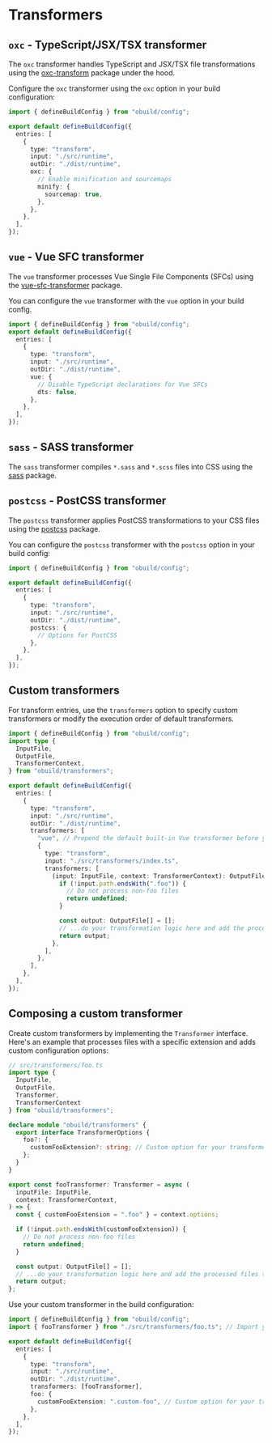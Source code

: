 # Transformers

## `oxc` - TypeScript/JSX/TSX transformer

The `oxc` transformer handles TypeScript and JSX/TSX file transformations using the [oxc-transform](https://www.npmjs.com/package/oxc-transform) package under the hood.

Configure the `oxc` transformer using the `oxc` option in your build configuration:

```ts
import { defineBuildConfig } from "obuild/config";

export default defineBuildConfig({
  entries: [
    {
      type: "transform",
      input: "./src/runtime",
      outDir: "./dist/runtime",
      oxc: {
        // Enable minification and sourcemaps
        minify: {
          sourcemap: true,
        },
      },
    },
  ],
});
```

## `vue` - Vue SFC transformer

The `vue` transformer processes Vue Single File Components (SFCs) using the [vue-sfc-transformer](https://github.com/nuxt-contrib/vue-sfc-transformer) package.

You can configure the `vue` transformer with the `vue` option in your build config.

```ts
import { defineBuildConfig } from "obuild/config";
export default defineBuildConfig({
  entries: [
    {
      type: "transform",
      input: "./src/runtime",
      outDir: "./dist/runtime",
      vue: {
        // Disable TypeScript declarations for Vue SFCs
        dts: false,
      },
    },
  ],
});
```

## `sass` - SASS transformer

The `sass` transformer compiles `*.sass` and `*.scss` files into CSS using the [sass](https://www.npmjs.com/package/sass) package.

## `postcss` - PostCSS transformer

The `postcss` transformer applies PostCSS transformations to your CSS files using the [postcss](https://www.npmjs.com/package/postcss) package.

You can configure the `postcss` transformer with the `postcss` option in your build config:

```ts
import { defineBuildConfig } from "obuild/config";

export default defineBuildConfig({
  entries: [
    {
      type: "transform",
      input: "./src/runtime",
      outDir: "./dist/runtime",
      postcss: {
        // Options for PostCSS
      },
    },
  ],
});
```

## Custom transformers

For transform entries, use the `transformers` option to specify custom transformers or modify the execution order of default transformers.

```ts
import { defineBuildConfig } from "obuild/config";
import type {
  InputFile,
  OutputFile,
  TransformerContext,
} from "obuild/transformers";

export default defineBuildConfig({
  entries: [
    {
      type: "transform",
      input: "./src/runtime",
      outDir: "./dist/runtime",
      transformers: [
        "vue", // Prepend the default built-in Vue transformer before your custom transformer.
        {
          type: "transform",
          input: "./src/transformers/index.ts",
          transformers: [
            (input: InputFile, context: TransformerContext): OutputFile[] => {
              if (!input.path.endsWith(".foo")) {
                // Do not process non-foo files
                return undefined;
              }

              const output: OutputFile[] = [];
              // ...do your transformation logic here and add the processed files to the output array
              return output;
            },
          ],
        },
      ],
    },
  ],
});
```

## Composing a custom transformer

Create custom transformers by implementing the `Transformer` interface. Here's an example that processes files with a specific extension and adds custom configuration options:

```ts
// src/transformers/foo.ts
import type {
  InputFile,
  OutputFile,
  Transformer,
  TransformerContext
} from "obuild/transformers";

declare module "obuild/transformers" {
  export interface TransformerOptions {
    foo?: {
      customFooExtension?: string; // Custom option for your transformer
    };
  }
}

export const fooTransformer: Transformer = async (
  inputFile: InputFile,
  context: TransformerContext,
) => {
  const { customFooExtension = ".foo" } = context.options;

  if (!input.path.endsWith(customFooExtension)) {
    // Do not process non-foo files
    return undefined;
  }

  const output: OutputFile[] = [];
  // ...do your transformation logic here and add the processed files to the output array
  return output;
};
```

Use your custom transformer in the build configuration:

```ts
import { defineBuildConfig } from "obuild/config";
import { fooTransformer } from "./src/transformers/foo.ts"; // Import your custom transformer

export default defineBuildConfig({
  entries: [
    {
      type: "transform",
      input: "./src/runtime",
      outDir: "./dist/runtime",
      transformers: [fooTransformer],
      foo: {
        customFooExtension: ".custom-foo", // Custom option for your transformer
      },
    },
  ],
});
```
